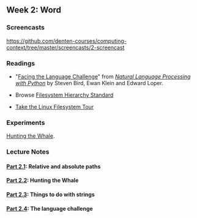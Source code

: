 ## Week 2: Word

### Screencasts

https://github.com/denten-courses/computing-context/tree/master/screencasts/2-screencast

### Readings

- "[Facing the Language Challenge](http://www.nltk.org/book/ch12.html)" from
*[Natural Language Processing with Python](http://www.nltk.org/book/)* by
Steven Bird, Ewan Klein and Edward Loper.

- Browse [Filesystem Hierarchy Standard](http://www.pathname.com/fhs/)

- [Take the Linux Filesystem
Tour](http://web.archive.org/web/20140224004333/http://tuxradar.com/content/take-linux-filesystem-tour/#null)

### Experiments

[Hunting the Whale](https://github.com/denten-courses/computing-context/tree/master/experiments/second.md).

### Lecture Notes

#### [Part 2.1](): Relative and absolute paths
#### [Part 2.2](): Hunting the Whale
#### [Part 2.3](): Things to do with strings
#### [Part 2.4](): The language challenge
